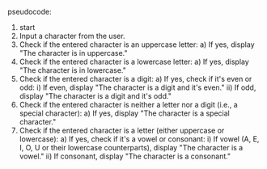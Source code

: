 pseudocode:
1.  start
2. Input a character from the user.
3. Check if the entered character is an uppercase letter:
   a) If yes, display "The character is in uppercase."
4. Check if the entered character is a lowercase letter:
   a) If yes, display "The character is in lowercase."
5. Check if the entered character is a digit:
   a) If yes, check if it's even or odd:
      i) If even, display "The character is a digit and it's even."
      ii) If odd, display "The character is a digit and it's odd."
6. Check if the entered character is neither a letter nor a digit (i.e., a special character):
   a) If yes, display "The character is a special character."
7. Check if the entered character is a letter (either uppercase or lowercase):
   a) If yes, check if it's a vowel or consonant:
      i) If vowel (A, E, I, O, U or their lowercase counterparts), display "The character is a vowel."
      ii) If consonant, display "The character is a consonant."
